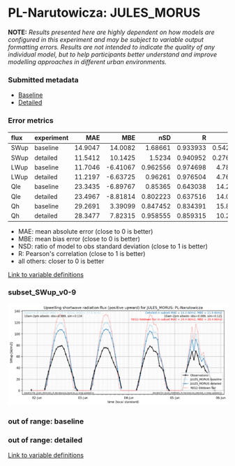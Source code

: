 # PL-Narutowicza: JULES_MORUS

**NOTE:** *Results presented here are highly dependent on how models are configured in this experiment and may be subject to variable output formatting errors. Results are not intended to indicate the quality of any individual model, but to help participants better understand and improve modelling approaches in different urban environments.*

### Submitted metadata

- [Baseline](JULES_MORUS_PL-Narutowicza_baseline_attrs.md)
- [Detailed](JULES_MORUS_PL-Narutowicza_detailed_attrs.md)

### Error metrics

| flux   | experiment   |     MAE |      MBE |      nSD |        R |       5th |     95th |    RMSE |    cRMSE |     AMBE |     1-nSD |       1-R |   nSkewness |   nKurtosis |   Overlap |
|:-------|:-------------|--------:|---------:|---------:|---------:|----------:|---------:|--------:|---------:|---------:|----------:|----------:|------------:|------------:|----------:|
| SWup   | baseline     | 14.9047 | 14.0082  | 1.68661  | 0.933933 |  0.542084 | 40.229   | 22.8063 | 0.833245 | 14.0082  | 0.686612  | 0.0660668 |   0.798692  |    6.20995  | 0.193155  |
| SWup   | detailed     | 11.5412 | 10.1425  | 1.5234   | 0.940952 |  0.276596 | 30.3377  | 17.7369 | 0.673686 | 10.1425  | 0.523398  | 0.0590476 |   0.685924  |    5.2481   | 0.162589  |
| LWup   | baseline     | 11.7046 | -6.41067 | 0.962556 | 0.974698 |  4.78775  | 14.1719  | 14.513  | 0.223857 |  6.41067 | 0.0374435 | 0.0253023 |   0.402971  |    0.556856 | 0.0654444 |
| LWup   | detailed     | 11.2197 | -6.63725 | 0.96261  | 0.976504 |  4.76303  | 12.7874  | 14.2061 | 0.215945 |  6.63725 | 0.0373886 | 0.0234956 |   0.273669  |    0.257315 | 0.0648584 |
| Qle    | baseline     | 23.3435 | -6.89767 | 0.85365  | 0.643038 | 14.2688   |  8.20204 | 34.8972 | 0.794267 |  6.89767 | 0.146352  | 0.356962  |   0.602649  |    0.134304 | 0.29168   |
| Qle    | detailed     | 23.4967 | -8.81814 | 0.802223 | 0.637516 | 14.0229   | 15.4261  | 35.0593 | 0.787847 |  8.81814 | 0.197779  | 0.362484  |   0.60176   |    0.157834 | 0.308298  |
| Qh     | baseline     | 29.2691 |  3.39099 | 0.847452 | 0.834391 | 15.8946   | 19.548   | 40.3825 | 0.551328 |  3.39099 | 0.15255   | 0.165609  |   0.0838211 |    0.324108 | 0.1937    |
| Qh     | detailed     | 28.3477 |  7.82315 | 0.958555 | 0.859315 | 10.2899   |  1.6962  | 38.8217 | 0.520985 |  7.82315 | 0.0414476 | 0.140685  |   0.0404036 |    0.170815 | 0.159658  |

 - MAE: mean absolute error (close to 0 is better)
 - MBE: mean bias error (close to 0 is better)
 - NSD: ratio of model to obs standard deviation (close to 1 is better)
 - R: Pearson's correlation (close to 1 is better)
 - all others: closer to 0 is better

[Link to variable definitions](../modelattrs/variable_definitions.md)

### <a name="subset_swup_v0-9"></a>subset_SWup_v0-9
[![JULES_MORUS_PL-Narutowicza_subset_SWup_v0-9.png](JULES_MORUS_PL-Narutowicza_subset_SWup_v0-9.png)](JULES_MORUS_PL-Narutowicza_subset_SWup_v0-9.png)

### out of range: baseline


### out of range: detailed



[Link to variable definitions](../modelattrs/variable_definitions.md)

